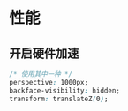 # 性能

## 开启硬件加速

```css
/* 使用其中一种 */
perspective: 1000px;
backface-visibility: hidden;
transform: translateZ(0);
```
